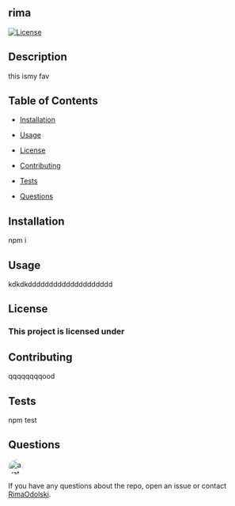 
 ##  rima
 [![License](https://img.shields.io/badge/License-MIT-yellow.svg)](undefined/rima)


 ## Description
  this ismy fav
 
 ## Table of Contents 
 
 
 * [Installation](#installation)
 
 * [Usage](#usage)
 
 * [License](#license)
 
 * [Contributing](#contributing)
 
 * [Tests](#tests)
 
 * [Questions](#questions)
 
 ## Installation
 npm i
 
 ## Usage
 kdkdkdddddddddddddddddddd
 
 
 ## License
 ### This project is licensed under
 ## Contributing
 qqqqqqqqood
 
 
 ## Tests
 npm test
 
 
 ## Questions
 
 <img src="https://avatars0.githubusercontent.com/u/58153124?v=4" alt="avatar" style="border-radius: 16px" width="30" />
 
 If you have any questions about the repo, open an issue or contact [RimaOdolski](https://github.com/RimaOdolski).
 